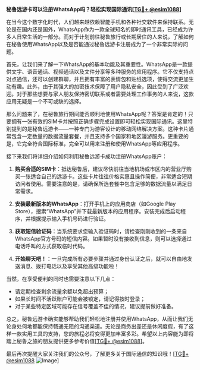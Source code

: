 **秘鲁远游卡可以注册WhatsApp吗？轻松实现国际通讯[[TG💪+ @esim1088](https://t.me/s/esim1088)]**

在当今这个数字化时代，人们越来越依赖智能手机和各种社交软件来保持联系。无论是在国内还是国外，WhatsApp作为一款全球知名的即时通讯工具，已经成为许多人日常生活的一部分。而对于计划前往秘鲁旅行或长期居住的人来说，了解如何在秘鲁使用WhatsApp以及是否能通过秘鲁远游卡注册成为了一个非常实际的问题。

首先，让我们来了解一下WhatsApp的基本功能及其重要性。WhatsApp是一款提供文字、语音通话、视频通话以及文件分享等多种服务的应用程序。它不仅支持点对点通信，还可以创建群聊，并且拥有丰富的表情包和贴纸选项，使得交流更加生动有趣。此外，由于其强大的加密技术保障了用户隐私安全，因此受到了广泛欢迎。对于那些想要与家人朋友保持密切联系或者需要处理工作事务的人来说，这款应用无疑是一个不可或缺的选择。

那么问题来了，在秘鲁旅行期间能否顺利地使用WhatsApp呢？答案是肯定的！只要拥有一张有效的SIM卡并按照正确步骤完成设置即可轻松实现国际通讯。这里特别提到的是秘鲁远游卡——一种专门为游客设计的移动网络解决方案。这种卡片通常包含一定数量的数据流量套餐，并且支持多个国家和地区漫游服务。更重要的是，它完全符合国际标准，完全可以用来注册和使用WhatsApp等应用程序。

接下来我们将详细介绍如何利用秘鲁远游卡成功注册WhatsApp账户：

1. **购买合适的SIM卡**：抵达秘鲁后，建议尽快前往当地机场或市区内的营业厅购买一张适合自己的远游卡。这些卡片往往价格实惠且操作简便，非常适合短期访问者使用。需要注意的是，请确保所选套餐中包含足够的数据流量以满足日常需求。

2. **安装最新版本的WhatsApp**：打开手机上的应用商店（如Google Play Store），搜索“WhatsApp”并下载最新版本的应用程序。安装完成后启动程序，并根据提示输入手机号码进行验证。

3. **获取短信验证码**：当系统要求您输入验证码时，请检查刚刚收到的一条来自WhatsApp官方号码的短信内容。如果暂时没有接收到信息，则可以选择通过电话呼叫的方式获取临时代码。

4. **开始聊天吧！**：一旦完成所有必要步骤并通过身份认证之后，就可以自由地发送消息、拨打电话以及享受其他高级功能啦！

当然，在享受便利的同时也需要注意以下几点：
- 请定期检查剩余流量余额以免超出预算；
- 如果长时间不活跃账户可能会被锁定，请记得按时登录；
- 对于某些特定区域可能存在信号覆盖不佳的情况，建议提前做好准备。

总之，秘鲁远游卡确实能够帮助我们轻松地注册并使用WhatsApp，从而让我们无论身处何地都能保持畅通无阻的沟通渠道。无论是商务出差还是休闲度假，有了这样一款实用工具的支持，您的旅程必将变得更加丰富多彩。希望以上内容能为即将踏上秘鲁之旅的朋友提供更多参考价值[[TG💪+ @esim1088](https://t.me/s/esim1088)]。

最后再次提醒大家关注我们的公众号，了解更多关于国际通信的知识哦！[[TG💪+ @esim1088](https://t.me/s/esim1088) ![Image](https://i.postimg.cc/4NQfJmqS/Snipaste-2025-05-13-00-14-12.png)]